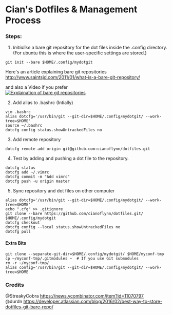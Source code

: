 # Cian's Dotfiles & Management Process  
### Steps:

1. *Initialise* a bare git repository for the dot files inside the .config directory.  
(For ubuntu this is where the user-specific settings are stored.)
```shell
git init --bare $HOME/.config/mydotgit
 ```
  
Here's an article explaining bare git repositories  
http://www.saintsjd.com/2011/01/what-is-a-bare-git-repository/  
 
and also a Video if you prefer\
  [![Explaination of bare git repositories](http://img.youtube.com/vi/krR847J8yPc/0.jpg)](https://www.youtube.com/watch?v=krR847J8yPc)

2. Add alias to .bashrc (Intially) 
```shell
vim .bashrc
alias dotcfg='/usr/bin/git --git-dir=$HOME/.config/mydotgit/ --work-tree=$HOME'
source ~/.bashrc
dotcfg config status.showUntrackedFiles no
 ```

3. Add remote repository  
```shell
dotcfg remote add origin git@github.com:cianoflynn/dotfiles.git
  ```

4. Test by adding and pushing a dot file to the repository.

```shell
dotcfg status
dotcfg add ~/.vimrc
dotcfg commit -m "Add vimrc"
dotcfg push -u origin master
 ```
    
5. Sync repository and dot files on other computer

```shell
alias dotcfg='/usr/bin/git --git-dir=$HOME/.config/mydotgit/ --work-tree=$HOME'
echo ".cfg" >> .gitignore
git clone --bare https://github.com/cianoflynn/dotfiles.git/ $HOME/.config/mydotgit
dotcfg checkout
dotcfg config --local status.showUntrackedFiles no
dotcfg pull
```

#### Extra Bits
```shell
git clone --separate-git-dir=$HOME/.config/mydotgit/ $HOME/myconf-tmp
cp ~/myconf-tmp/.gitmodules ~  # If you use Git submodules
rm -r ~/myconf-tmp/
alias config='/usr/bin/git --git-dir=$HOME/.config/mydotgit/ --work-tree=$HOME
```
### Credits  
@StreakyCobra https://news.ycombinator.com/item?id=11070797  
@durdn https://developer.atlassian.com/blog/2016/02/best-way-to-store-dotfiles-git-bare-repo/  
